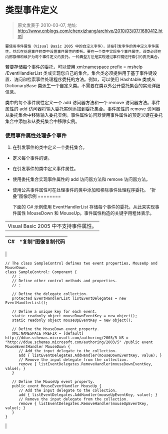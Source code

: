 # 类型事件定义 
> 原文发表于 2010-03-07, 地址: http://www.cnblogs.com/chenxizhang/archive/2010/03/07/1680412.html 


    要使用事件属性（Visual Basic 2005 中的自定义事件），请在引发事件的类中定义事件属性，然后在处理事件的类中设置事件属性的委托。要在一个类中实现多个事件属性，该类必须在内部存储和维护为每个事件定义的委托。一种典型方法是实现通过事件键进行索引的委托集合。

 若要存储每个事件的委托，可以使用 xml:namespace prefix = mshelp /EventHandlerList 类或实现您自己的集合。集合类必须提供用于基于事件键设置、访问和检索事件处理程序委托的方法。例如，可以使用 Hashtable 类或从 DictionaryBase 类派生一个自定义类。不需要在类以外公开委托集合的实现详细信息。

 类中的每个事件属性定义一个 add 访问器方法和一个 remove 访问器方法。事件属性的 add 访问器将输入委托实例添加到委托集合。事件属性的 remove 访问器从委托集合中移除输入委托实例。事件属性访问器使用事件属性的预定义键在委托集合中添加和从委托集合中移除实例。

 ### 使用事件属性处理多个事件

  1. 在引发事件的类中定义一个委托集合。

- 定义每个事件的键。

- 在引发事件的类中定义事件属性。

- 使用委托集合实现事件属性的 add 访问器方法和 remove 访问器方法。

- 使用公共事件属性可在处理事件的类中添加和移除事件处理程序委托。
 “折叠”图像示例
========

  下面的 C# 示例使用 EventHandlerList 存储每个事件的委托，从此来实现事件属性 MouseDown 和 MouseUp。事件属性构造的关键字用粗体表示。

  

|  |
| --- |
| Visual Basic 2005 中不支持事件属性。 |

  

| C#  | “复制”图像复制代码 |
| --- | --- |
| 
```
// The class SampleControl defines two event properties, MouseUp and MouseDown.
class SampleControl: Component {
   // :
   // Define other control methods and properties.
   // :
   
   // Define the delegate collection.
   protected EventHandlerList listEventDelegates = new EventHandlerList();
   
   // Define a unique key for each event.
   static readonly object mouseDownEventKey = new object();
   static readonly object mouseUpEventKey = new object();
   
   // Define the MouseDown event property.
   XML:NAMESPACE PREFIX = [default] http://ddue.schemas.microsoft.com/authoring/2003/5 NS = "http://ddue.schemas.microsoft.com/authoring/2003/5" /public event MouseEventHandler MouseDown {  
      // Add the input delegate to the collection.
      add { listEventDelegates.AddHandler(mouseDownEventKey, value); }
      // Remove the input delegate from the collection.
      remove { listEventDelegates.RemoveHandler(mouseDownEventKey, value); }
   }

   // Define the MouseUp event property.
   public event MouseEventHandler MouseUp {
      // Add the input delegate to the collection.
      add { listEventDelegates.AddHandler(mouseUpEventKey, value); }
      // Remove the input delegate from the collection.
      remove { listEventDelegates.RemoveHandler(mouseUpEventKey, value); }
   }
}
```
 |

